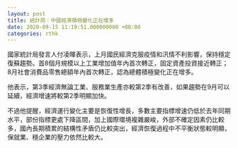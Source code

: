 ```yaml
---
layout: post
title: 統計局：中國經濟積極變化正在增多
date: 2020-09-15 11:19:51.000000000 +08:00
categories: rthk
---
```


國家統計局發言人付凌暉表示，上月國民經濟克服疫情和汛情不利影響，保持穩定復蘇趨勢。首8個月規模以上工業增加值年內首次轉正，固定資產投資接近轉正；8月社會消費品零售總額年內首次轉正，認為總體積極變化正在增多。

他表示，第3季經濟無論工業、服務業生產亦較第2季有改善，如果趨勢在9月可以延續，經濟增速將較第2季明顯加快。

不過他提醒，經濟運行變化主要是恢復性增長，多數主要指標增速仍低於去年同期水平，部份指標更處下降區間，加上國際環境複雜嚴峻，外部不確定因素仍比較多，國內長期積累的結構性矛盾仍比較突出，經濟恢復過程中不平衡狀態較明顯，保就業、穩企業的壓力依然比較大。
